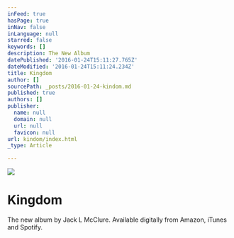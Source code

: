 ```yaml
---
inFeed: true
hasPage: true
inNav: false
inLanguage: null
starred: false
keywords: []
description: The New Album
datePublished: '2016-01-24T15:11:27.765Z'
dateModified: '2016-01-24T15:11:24.234Z'
title: Kingdom
author: []
sourcePath: _posts/2016-01-24-kindom.md
published: true
authors: []
publisher:
  name: null
  domain: null
  url: null
  favicon: null
url: kindom/index.html
_type: Article

---
```

![](https://s3-us-west-2.amazonaws.com/the-grid-img/p/971129b80d0dcbf50f9b6c9a53ecefa311b7ba1a.jpg)

# Kingdom

The new album by Jack L McClure. Available digitally from Amazon, iTunes and Spotify.